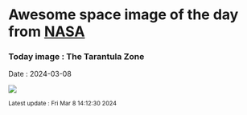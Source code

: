 
# Awesome space image of the day from [NASA](https://api.nasa.gov/)

### Today image : The Tarantula Zone
Date : 2024-03-08

![](https://apod.nasa.gov/apod/image/2403/Tarantula-HST-ESO-Webb-SS1024.jpg)

<small>Latest update : Fri Mar  8 14:12:30 2024</small>
        
